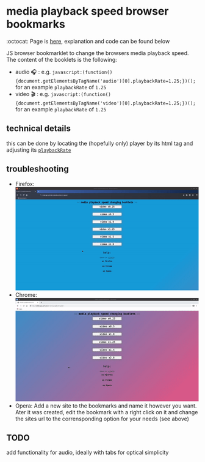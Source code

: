 # media playback speed browser bookmarks
:octocat: Page is [here](https://c0decaps.github.io/media-playback-speed/), explanation and code can be found below

JS browser bookmarklet to change the browsers media playback speed.
The content of the booklets is the following: 
* audio :headphones: : e.g. ```javascript:(function(){document.getElementsByTagName('audio')[0].playbackRate=1.25;})();``` for an example ```playbackRate``` of ```1.25```
* video :clapper: : e.g. ```javascript:(function(){document.getElementsByTagName('video')[0].playbackRate=1.25;})();``` for an example ```playbackRate``` of ```1.25```

## technical details
this can be done by locating the (hopefully only) player by its html tag and adjusting its [```playbackRate```](https://developer.mozilla.org/en-US/docs/Web/API/HTMLMediaElement/playbackRate)

## troubleshooting
* Firefox: ![](resources/firefox.gif?raw=true )
* Chrome: ![](resources/chrome.gif?raw=true )
* Opera: Add a new site to the bookmarks and name it however you want. Ater it was created, edit the bookmark with a right click on it and change the sites url to the corrensponding option for your needs (see above)

## TODO
add functionality for audio, ideally with tabs for optical simplicity
